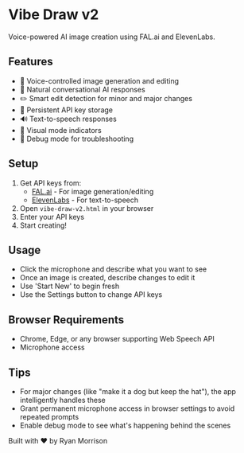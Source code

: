 # Vibe Draw v2

Voice-powered AI image creation using FAL.ai and ElevenLabs.

## Features
- 🎤 Voice-controlled image generation and editing
- 🎨 Natural conversational AI responses
- ✏️ Smart edit detection for minor and major changes
- 💾 Persistent API key storage
- 🔊 Text-to-speech responses
- 🎯 Visual mode indicators
- 🔧 Debug mode for troubleshooting

## Setup
1. Get API keys from:
   - [FAL.ai](https://fal.ai) - For image generation/editing
   - [ElevenLabs](https://elevenlabs.io) - For text-to-speech
2. Open `vibe-draw-v2.html` in your browser
3. Enter your API keys
4. Start creating!

## Usage
- Click the microphone and describe what you want to see
- Once an image is created, describe changes to edit it
- Use 'Start New' to begin fresh
- Use the Settings button to change API keys

## Browser Requirements
- Chrome, Edge, or any browser supporting Web Speech API
- Microphone access

## Tips
- For major changes (like "make it a dog but keep the hat"), the app intelligently handles these
- Grant permanent microphone access in browser settings to avoid repeated prompts
- Enable debug mode to see what's happening behind the scenes

Built with ❤️ by Ryan Morrison